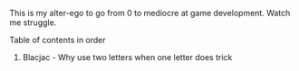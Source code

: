 This is my alter-ego to go from 0 to mediocre at game development. Watch me struggle.

Table of contents in order
1. Blacjac - Why use two letters when one letter does trick

<!---
WetBasalt/WetBasalt is a ✨ special ✨ repository because its `README.md` (this file) appears on your GitHub profile.
You can click the Preview link to take a look at your changes.
--->
